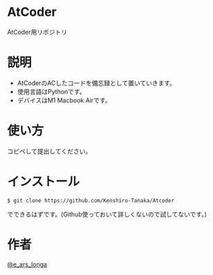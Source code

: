 # AtCoder
AtCoder用リポジトリ

# 説明
- AtCoderのACしたコードを備忘録として置いていきます。
- 使用言語はPythonです。
- デバイスはM1 Macbook Airです。

# 使い方
コピペして提出してください。

# インストール
```
$ git clone https://github.com/Kenshiro-Tanaka/Atcoder
```
でできるはずです。(Github使っておいて詳しくないので試してないです。)

# 作者
[@e_ars_longa](https://twitter.com/e_ars_longa)
